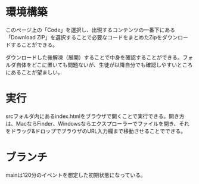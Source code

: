 # 環境構築

このページ上の「Code」を選択し、出現するコンテンツの一番下にある「Download ZIP」を選択することで必要なコードをまとめたZipをダウンロードすることができる。

ダウンロードした後解凍（展開）することで中身を確認することができる。フォルダ自体をどこに置いても問題ないが、生徒が以降自分でも確認しやすいところにあることが望ましい。

# 実行

srcフォルダ内にあるindex.htmlをブラウザで開くことで実行できる。開き方は、MacならFinder、Windowsならエクスプローラーでファイルを開き、それをドラッグ&ドロップでブラウザのURL入力欄まで移動させることでできる。

# ブランチ

mainは120分のイベントを想定した初期状態になっている。